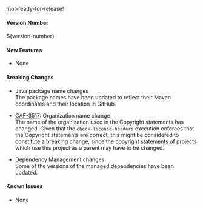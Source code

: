 !not-ready-for-release!

#### Version Number
${version-number}

#### New Features
 - None

#### Breaking Changes
 - Java package name changes  
    The package names have been updated to reflect their Maven coordinates and their location in GitHub.

 - [CAF-3517](https://jira.autonomy.com/browse/CAF-3517): Organization name change  
    The name of the organization used in the Copyright statements has changed.  Given that the `check-license-headers` execution enforces that the Copyright statements are correct, this might be considered to constitute a breaking change, since the copyright statements of projects which use this project as a parent may have to be changed.

 - Dependency Management changes  
    Some of the versions of the managed dependencies have been updated.

#### Known Issues
 - None

